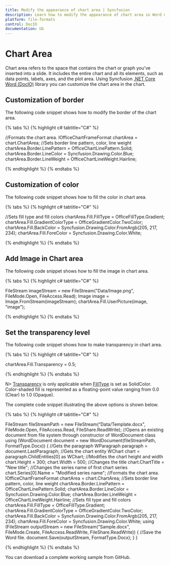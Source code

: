 ```yaml
---
title: Modify the appearance of chart area | Syncfusion
description: Learn how to modify the appearance of chart area in Word document using Syncfusion .NET Core Word (DocIO) library without Microsoft Word or interop dependencies.
platform: file-formats
control: DocIO
documentation: UG
---
```


# Chart Area

Chart area refers to the space that contains the chart or graph you've inserted into a slide. It includes the entire chart and all its elements, such as data points, labels, axes, and the plot area. Using Syncfusion [.NET Core Word (DocIO)](https://www.syncfusion.com/document-processing/word-framework/net-core/word-library) library you can customize the chart area in the chart.

## Customization of border
The following code snippet shows how to modify the border of the chart area.

{% tabs %}
{% highlight c# tabtitle="C#" %}

//Formats the chart area.
IOfficeChartFrameFormat chartArea = chart.ChartArea;
//Sets border line pattern, color, line weight
chartArea.Border.LinePattern = OfficeChartLinePattern.Solid;
chartArea.Border.LineColor = Syncfusion.Drawing.Color.Blue;
chartArea.Border.LineWeight = OfficeChartLineWeight.Hairline;

{% endhighlight %}
{% endtabs %}

## Customization of color

The following code snippet shows how to fill the color in chart area.

{% tabs %}
{% highlight c# tabtitle="C#" %}

//Sets fill type and fill colors
chartArea.Fill.FillType = OfficeFillType.Gradient;
chartArea.Fill.GradientColorType = OfficeGradientColor.TwoColor;
chartArea.Fill.BackColor = Syncfusion.Drawing.Color.FromArgb(205, 217, 234);
chartArea.Fill.ForeColor = Syncfusion.Drawing.Color.White;

{% endhighlight %}
{% endtabs %}

## Add Image in Chart area

The following code snippet shows how to fill the image in chart area.

{% tabs %}
{% highlight c# tabtitle="C#" %}

FileStream imageStream = new FileStream("Data/Image.png", FileMode.Open, FileAccess.Read);
Image image = Image.FromStream(imageStream);
chartArea.Fill.UserPicture(image, "image");

{% endhighlight %}
{% endtabs %}

## Set the transparency level

The following code snippet shows how to make transparency in chart area.

{% tabs %}
{% highlight c# tabtitle="C#" %}

chartArea.Fill.Transparency = 0.5;

{% endhighlight %}
{% endtabs %}

N> [Transparency](https://help.syncfusion.com/cr/file-formats/Syncfusion.OfficeChart.IOfficeFill.html#Syncfusion_OfficeChart_IOfficeFill_Transparency) is only applicable when [FillType](https://help.syncfusion.com/cr/file-formats/Syncfusion.OfficeChart.IOfficeFill.html#Syncfusion_OfficeChart_IOfficeFill_FillType) is set as SolidColor. Color-shaded fill is represented as a floating-point value ranging from 0.0 (Clear) to 1.0 (Opaque).

The complete code snippet illustrating the above options is shown below.

{% tabs %}
{% highlight c# tabtitle="C#" %}

FileStream fileStreamPath = new FileStream(“Data/Template.docx", FileMode.Open, FileAccess.Read, FileShare.ReadWrite);
 //Opens an existing document from file system through constructor of WordDocument class
 using (WordDocument document = new WordDocument(fileStreamPath, FormatType.Docx))
 {
     //Gets the paragraph
     WParagraph paragraph = document.LastParagraph;
     //Gets the chart entity
     WChart chart = paragraph.ChildEntities[0] as WChart;
     //Modifies the chart height and width
     chart.Height = 300;
     chart.Width = 500;
     //Changes the title
     chart.ChartTitle = "New title";
     //Changes the series name of first chart series
     chart.Series[0].Name = "Modified series name";
     //Formats the chart area.
     IOfficeChartFrameFormat chartArea = chart.ChartArea;
     //Sets border line pattern, color, line weight
     chartArea.Border.LinePattern = OfficeChartLinePattern.Solid;
     chartArea.Border.LineColor = Syncfusion.Drawing.Color.Blue;
     chartArea.Border.LineWeight = OfficeChartLineWeight.Hairline;
     //Sets fill type and fill colors
     chartArea.Fill.FillType = OfficeFillType.Gradient;
     chartArea.Fill.GradientColorType = OfficeGradientColor.TwoColor;
     chartArea.Fill.BackColor = Syncfusion.Drawing.Color.FromArgb(205, 217, 234);
     chartArea.Fill.ForeColor = Syncfusion.Drawing.Color.White;
     using (FileStream outputStream = new FileStream(“Sample.docx", FileMode.Create, FileAccess.ReadWrite, FileShare.ReadWrite))
     {
         //Save the Word file.
         document.Save(outputStream, FormatType.Docx);
     }
}

{% endhighlight %}
{% endtabs %}

You can download a complete working sample from GitHub.